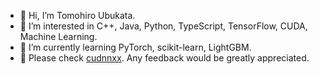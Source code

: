 - 👋 Hi, I’m Tomohiro Ubukata.
- 👀 I’m interested in C++, Java, Python, TypeScript, TensorFlow, CUDA, Machine Learning.
- 🌱 I’m currently learning PyTorch, scikit-learn, LightGBM.
- 🌟 Please check [cudnnxx](https://github.com/t-ubukata/cudnnxx). Any feedback would be greatly appreciated.
<!---
t-ubukata/t-ubukata is a ✨ special ✨ repository because its `README.md` (this file) appears on your GitHub profile.
You can click the Preview link to take a look at your changes.
--->
